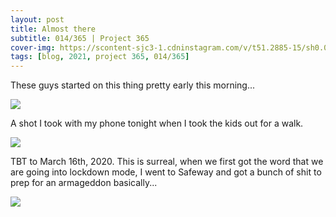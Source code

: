 ```yaml
---
layout: post
title: Almost there
subtitle: 014/365 | Project 365
cover-img: https://scontent-sjc3-1.cdninstagram.com/v/t51.2885-15/sh0.08/e35/p640x640/138446393_1115470028909169_6978120038580547555_n.jpg?_nc_ht=scontent-sjc3-1.cdninstagram.com&_nc_cat=109&_nc_ohc=zqSxqbvFQyMAX_L17vi&tp=1&oh=41f2c9cab534a038a75365262310a7a4&oe=6029CC90
tags: [blog, 2021, project 365, 014/365]
---
```

These guys started on this thing pretty early this morning... 
<p class="post-img-wrap">
  <img src="https://live.staticflickr.com/65535/50835473962_df79791968_b.jpg">
</p>
A shot I took with my phone tonight when I took the kids out for a walk.
<p class="post-img-wrap">
  <img src="https://scontent-sjc3-1.cdninstagram.com/v/t51.2885-15/sh0.08/e35/p640x640/138446393_1115470028909169_6978120038580547555_n.jpg?_nc_ht=scontent-sjc3-1.cdninstagram.com&_nc_cat=109&_nc_ohc=zqSxqbvFQyMAX_L17vi&tp=1&oh=41f2c9cab534a038a75365262310a7a4&oe=6029CC90">
</p>
TBT to March 16th, 2020. This is surreal, when we first got the word that we are going into lockdown mode, I went to Safeway and got a bunch of shit to prep for an armageddon basically...
<p class="post-img-wrap">
  <img src="https://live.staticflickr.com/65535/49671820826_be6c8d8a9c_h.jpg">
</p>
